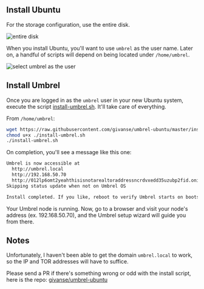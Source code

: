 
## Install Ubuntu 

For the storage configuration, use the entire disk.

![entire disk](/img/entire-disk.jpeg)

When you install Ubuntu, you'll want to use `umbrel` as the user name. Later on, a handful of scripts will depend on being located under `/home/umbrel`.

![select umbrel as the user](/img/user-umbrel.jpeg)

## Install Umbrel

Once you are logged in as the `umbrel` user in your new Ubuntu system, execute the script [install-umbrel.sh](https://github.com/givanse/umbrel-ubuntu/blob/master/install-umbrel.sh). It'll take care of everything.

From `/home/umbrel`:
```bash
wget https://raw.githubusercontent.com/givanse/umbrel-ubuntu/master/install-umbrel.sh
chmod u+x ./install-umbrel.sh
./install-umbrel.sh
```

On completion, you'll see a message like this one:

```bash
Umbrel is now accessible at
  http://umbrel.local
  http://192.168.50.70
  http://012lp6omt2yeahthisisnotarealtoraddressncrdvxedd35uzubp2fid.onion
Skipping status update when not on Umbrel OS

Install completed. If you like, reboot to verify Umbrel starts on bootstrap.
```
Your Umbrel node is running. Now, go to a browser and visit your node's address (ex. 192.168.50.70), and the Umbrel setup wizard will guide you from there.

## Notes

Unfortunately, I haven't been able to get the domain `umbrel.local` to work, so the IP and TOR addresses will have to suffice.

Please send a PR if there's something wrong or odd with the install script, here is the repo: [givanse/umbrel-ubuntu](https://github.com/givanse/umbrel-ubuntu)
